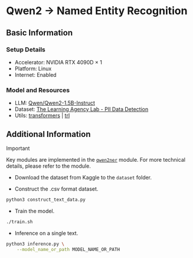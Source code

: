 # Qwen2 -> Named Entity Recognition

## Basic Information
### Setup Details
- Accelerator: NVIDIA RTX 4090D $\times$ 1
- Platform: Linux
- Internet: Enabled

### Model and Resources
- LLM: [Qwen/Qwen2-1.5B-Instruct](https://huggingface.co/Qwen/Qwen2-1.5B-Instruct)
- Dataset: [The Learning Agency Lab - PII Data Detection](https://www.kaggle.com/competitions/pii-detection-removal-from-educational-data)
- Utils: [transformers](https://github.com/huggingface/transformers) | [trl](https://github.com/huggingface/trl)

## Additional Information
> [!IMPORTANT] 
> Key modules are implemented in the [`qwen2ner`](qwen2ner) module. For more technical details, please refer to the module.

- Download the dataset from Kaggle to the `dataset` folder.

- Construct the .csv format dataset.

```bash
python3 construct_text_data.py
```

- Train the model.

```bash
./train.sh
```

- Inference on a single text.

```bash
python3 inference.py \
    --model_name_or_path MODEL_NAME_OR_PATH
```